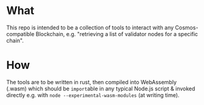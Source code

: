 # What

This repo is intended to be a collection of tools to interact with any Cosmos-compatible Blockchain, e.g. "retrieving a list of validator nodes for a specific chain".

# How

The tools are to be written in rust, then compiled into WebAssembly (.wasm) which should be `import`able in any typical Node.js script & invoked directly e.g. with `node --experimental-wasm-modules` (at writing time).